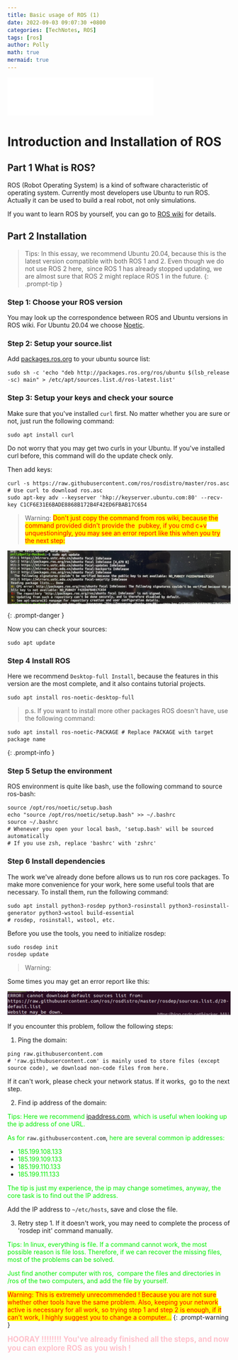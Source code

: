 ```yaml
---
title: Basic usage of ROS (1)
date: 2022-09-03 09:07:30 +0800
categories: [TechNotes, ROS]
tags: [ros]
author: Polly
math: true
mermaid: true
---
```


<iframe frameborder="no" border="0" marginwidth="0" marginheight="0" width=330 height=86 src="//music.163.com/outchain/player?type=2&id=504329738&auto=1&height=66"></iframe>

# Introduction and Installation of ROS

## Part 1 What is ROS?

ROS (Robot Operating System) is a kind of software characteristic of operating system. Currently most developers use Ubuntu to run ROS. Actually it can be used to build a real robot, not only simulations.

If you want to learn ROS by yourself, you can go to <a href="http://wiki.ros.org/">ROS wiki</a>  for details.

## Part 2 Installation

> Tips: In this essay, we recommend Ubuntu 20.04, because this is the latest version compatible with both ROS 1 and 2. Even though we do not use ROS 2 here,  since ROS 1 has already stopped updating, we are almost sure that ROS 2 might replace ROS 1 in the future.
{: .prompt-tip }

### Step 1: Choose your ROS version

You may look up the correspondence between ROS and Ubuntu versions in ROS wiki. For Ubuntu 20.04 we choose <font color=red><a href="http://wiki.ros.org/noetic/Installation/Ubuntu">Noetic</a></font>.

### Step 2: Setup your source.list

Add <a href="http://packages.ros.org/">packages.ros.org</a> to your ubuntu source list:

```shell
sudo sh -c 'echo "deb http://packages.ros.org/ros/ubuntu $(lsb_release -sc) main" > /etc/apt/sources.list.d/ros-latest.list'
```

### Step 3: Setup your keys and check your source

Make sure that you've installed `curl` first. No matter whether you are sure or not, just run the following command:

```shell
sudo apt install curl
```

Do not worry that you may get two curls in your Ubuntu. If you've installed curl before, this command will do the update check only.

Then add keys:

```shell
curl -s https://raw.githubusercontent.com/ros/rosdistro/master/ros.asc 
# Use curl to download ros.asc
sudo apt-key adv --keyserver 'hkp://keyserver.ubuntu.com:80' --recv-key C1CF6E31E6BADE8868B172B4F42ED6FBAB17C654
```

> Warning:
<mark><font color=red>Don't just copy the command from ros wiki, because the command provided didn't provide the  pubkey, if you cmd 
c+v unquestioningly, you may see an error report like this when you try the next step:</font></mark>

![ros_installation_error_key](https://raw.githubusercontent.com/pollycoder/blog_image/main/ros/ros_installation_error_key.jpeg)

{: .prompt-danger }

Now you can check your sources:

```shell
sudo apt update
```

### Step 4 Install ROS

Here we recommend `Desktop-full Install`, because the features in this version are the most complete, and it also contains tutorial projects.

```shell
sudo apt install ros-noetic-desktop-full
```

> p.s. If you want to install more other packages ROS doesn't have, use the following command:


```shell
sudo apt install ros-noetic-PACKAGE # Replace PACKAGE with target package name
```
{: .prompt-info }
### Step 5 Setup the environment

ROS environment is quite like bash, use the following command to source ros-bash:

```shell
source /opt/ros/noetic/setup.bash
echo "source /opt/ros/noetic/setup.bash" >> ~/.bashrc 
source ~/.bashrc 
# Whenever you open your local bash, 'setup.bash' will be sourced automatically
# If you use zsh, replace 'bashrc' with 'zshrc'
```

### Step 6 Install dependencies

The work we've already done before allows us to run ros core packages. To make more convenience for your work, here some useful tools that are necessary. To install them, run the following command:

```shell
sudo apt install python3-rosdep python3-rosinstall python3-rosinstall-generator python3-wstool build-essential
# rosdep, rosinstall, wstool, etc.
```

 Before you use the tools, you need to initialize rosdep:

```shell
sudo rosdep init
rosdep update
```

> Warning:

Some times you may get an error report like this:

![ros_installation_error_rosdep_init](https://raw.githubusercontent.com/pollycoder/blog_image/main/ros/ros_installation_error_rosdep_init.png)

If you encounter this problem, follow the following steps:

1. Ping the domain:

```shell
ping raw.githubusercontent.com
# 'raw.githubusercontent.com' is mainly used to store files (except source code), we download non-code files from here.
```

If it can't work, please check your network status. If it works,  go to the next step.

2. Find ip address of the domain:

<font color=gree>Tips: Here we recommend <a href="https://www.ipaddress.com/">ipaddress.com</a>, which is useful when looking up the ip address of one URL.</font>

<font color=gree>As for</font> `raw.githubusercontent.com`, <font color=gree>here are several common ip addresses:</font>

- <font color=gree>185.199.108.133</font>
- <font color=gree>185.199.109.133</font>
- <font color=gree>185.199.110.133</font>
- <font color=gree>185.199.111.133</font>

<font color=gree>The tip is just my experience, the ip may change sometimes, anyway, the core task is to find out the IP address.</font>

Add the IP address to `~/etc/hosts`, save and close the file.

3. Retry step 1. If it doesn't work,  you may need to complete the process of 'rosdep init' command manually.

<font color=gree>Tips: In linux, everything is file. If a command cannot work, the most possible reason is file loss. Therefore, if we can recover the missing files, most of the problems can be solved.</font>

<font color=gree>Just find another computer with ros,  compare the files and directories in /ros of the two computers, and add the file by yourself.</font>

<mark><font color=red>Warning: This is extremely unrecommended ! Because you are not sure whether other tools have the same problem. Also, keeping your network active is necessary for all work, so trying step 1 and step 2 is enough, if it can't work, I highly suggest you to change a computer...</font></mark>
{: .prompt-warning }

<big><b><font color=pink>HOORAY !!!!!!!! You've already finished all the steps, and now you can explore ROS as you wish !</font></b></big>













